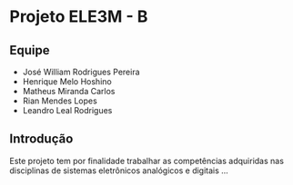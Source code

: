 # Projeto ELE3M - B

## Equipe

* José William Rodrigues Pereira
* Henrique Melo Hoshino
* Matheus Miranda Carlos
* Rian Mendes Lopes
* Leandro Leal Rodrigues

## Introdução

Este projeto tem por finalidade trabalhar as competências adquiridas nas disciplinas de sistemas eletrônicos analógicos e digitais ... 

